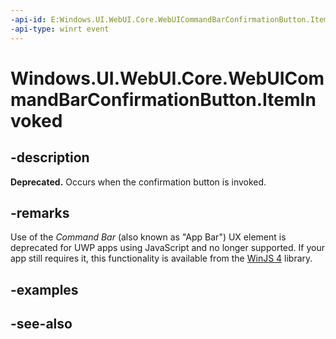 ```yaml
---
-api-id: E:Windows.UI.WebUI.Core.WebUICommandBarConfirmationButton.ItemInvoked
-api-type: winrt event
---
```


<!-- Event syntax
public event Windows.Foundation.TypedEventHandler ItemInvoked<Windows.UI.WebUI.Core.WebUICommandBarConfirmationButton,  Windows.UI.WebUI.Core.WebUICommandBarItemInvokedEventArgs>
-->

# Windows.UI.WebUI.Core.WebUICommandBarConfirmationButton.ItemInvoked

## -description
**Deprecated.** Occurs when the confirmation button is invoked.

## -remarks
Use of the *Command Bar* (also known as "App Bar") UX element is deprecated for UWP apps using JavaScript and no longer supported.
If your app still requires it, this functionality is available from the [WinJS 4](http://try.buildwinjs.com/#get) library.

## -examples

## -see-also
